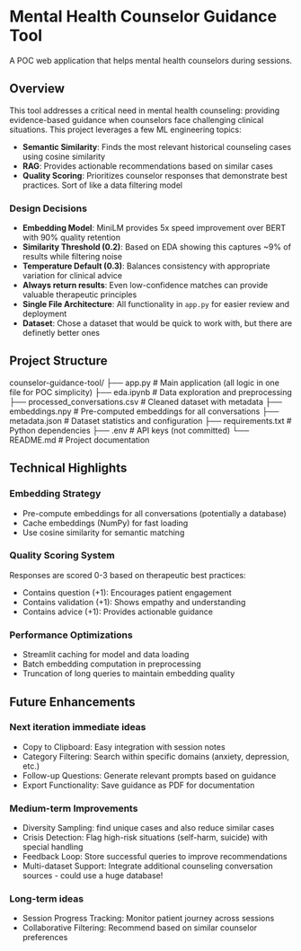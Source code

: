 # Mental Health Counselor Guidance Tool

A POC web application that helps mental health counselors during sessions.

## Overview

This tool addresses a critical need in mental health counseling: providing evidence-based guidance when counselors face challenging clinical situations. This project leverages a few ML engineering topics:

- **Semantic Similarity**: Finds the most relevant historical counseling cases using cosine similarity
- **RAG**: Provides actionable recommendations based on similar cases
- **Quality Scoring**: Prioritizes counselor responses that demonstrate best practices. Sort of like a data filtering model

### Design Decisions
- **Embedding Model**: MiniLM provides 5x speed improvement over BERT with 90% quality retention
- **Similarity Threshold (0.2)**: Based on EDA showing this captures ~9% of results while filtering noise
- **Temperature Default (0.3)**: Balances consistency with appropriate variation for clinical advice
- **Always return results**: Even low-confidence matches can provide valuable therapeutic principles
- **Single File Architecture**: All functionality in `app.py` for easier review and deployment
- **Dataset**: Chose a dataset that would be quick to work with, but there are definetly better ones

## Project Structure

counselor-guidance-tool/
├── app.py                      # Main application (all logic in one file for POC simplicity)
├── eda.ipynb                   # Data exploration and preprocessing
├── processed_conversations.csv # Cleaned dataset with metadata
├── embeddings.npy             # Pre-computed embeddings for all conversations
├── metadata.json              # Dataset statistics and configuration
├── requirements.txt           # Python dependencies
├── .env                       # API keys (not committed)
└── README.md                  # Project documentation

## Technical Highlights

### Embedding Strategy
* Pre-compute embeddings for all conversations (potentially a database)
* Cache embeddings (NumPy) for fast loading
* Use cosine similarity for semantic matching

### Quality Scoring System
Responses are scored 0-3 based on therapeutic best practices:
* Contains question (+1): Encourages patient engagement
* Contains validation (+1): Shows empathy and understanding
* Contains advice (+1): Provides actionable guidance

### Performance Optimizations
* Streamlit caching for model and data loading
* Batch embedding computation in preprocessing
* Truncation of long queries to maintain embedding quality

## Future Enhancements

### Next iteration immediate ideas
* Copy to Clipboard: Easy integration with session notes
* Category Filtering: Search within specific domains (anxiety, depression, etc.)
* Follow-up Questions: Generate relevant prompts based on guidance
* Export Functionality: Save guidance as PDF for documentation

### Medium-term Improvements
* Diversity Sampling: find unique cases and also reduce similar cases
* Crisis Detection: Flag high-risk situations (self-harm, suicide) with special handling
* Feedback Loop: Store successful queries to improve recommendations
* Multi-dataset Support: Integrate additional counseling conversation sources - could use a huge database!

### Long-term ideas
* Session Progress Tracking: Monitor patient journey across sessions
* Collaborative Filtering: Recommend based on similar counselor preferences
